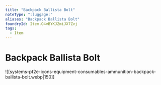 ```yaml
---
title: "Backpack Ballista Bolt"
noteType: ":luggage:"
aliases: "Backpack Ballista Bolt"
foundryId: Item.O4vBYKJZmiJX7Zvj
tags:
  - Item
---
```


# Backpack Ballista Bolt
![[systems-pf2e-icons-equipment-consumables-ammunition-backpack-ballista-bolt.webp|150]]
